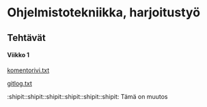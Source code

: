 # Ohjelmistotekniikka, harjoitustyö
## Tehtävät
#### Viikko 1
[komentorivi.txt](https://github.com/Mimi-ctrl/ot-harjoitustyo/blob/master/laskarit/viikko1/komentorivi.txt)

[gitlog.txt](https://github.com/Mimi-ctrl/ot-harjoitustyo/blob/master/laskarit/viikko1/gitlog.txt)

:shipit::shipit::shipit::shipit::shipit::shipit:
Tämä on muutos
